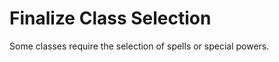 
<!-- PAGE UNBREAK -->

# Finalize Class Selection

Some classes require the selection of spells or special powers.

